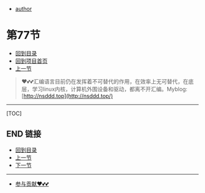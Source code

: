 + [author](https://github.com/3293172751)
# 第77节
+ [回到目录](../README.md)
+ [回到项目首页](../../README.md)
+ [上一节](76.md)
> ❤️💕💕汇编语言目前仍在发挥着不可替代的作用，在效率上无可替代，在底层，学习linux内核，计算机外围设备和驱动，都离不开汇编。Myblog:[http://nsddd.top](http://nsddd.top/)
---
[TOC]





## END 链接
+ [回到目录](../README.md)
+ [上一节](76.md)
+ [下一节](78.md)
---
+ [参与贡献❤️💕💕](https://github.com/3293172751/Block_Chain/blob/master/Git/git-contributor.md)